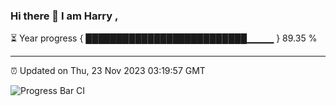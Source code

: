 ### Hi there 👋 I am Harry , 

⏳ Year progress { ██████████████████████████▁▁▁▁ } 89.35 %

---

⏰ Updated on Thu, 23 Nov 2023 03:19:57 GMT

![Progress Bar CI](https://github.com/duykhang68/duykhang68/workflows/Progress%20Bar%20CI/badge.svg)
